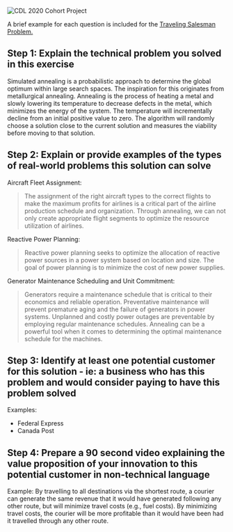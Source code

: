 ![CDL 2020 Cohort Project](../figures/CDL_logo.jpg)


A brief example for each question is included for the 
[Traveling Salesman Problem.](https://en.wikipedia.org/wiki/Travelling_salesman_problem)

## Step 1: Explain the technical problem you solved in this exercise
Simulated annealing is a probabilistic approach to determine the global optimum within large search spaces.  The inspiration for this originates from metallurgical annealing.  Annealing is the process of heating a metal and slowly lowering its temperature to decrease defects in the metal, which minimizes the energy of the system. The temperature will incrementally decline from an initial positive value to zero. The algorithm will randomly choose a solution close to the current solution and measures the viability before moving to that solution. 

## Step 2: Explain or provide examples of the types of real-world problems this solution can solve

Aircraft Fleet Assignment:
>The assignment of the right aircraft types to the correct flights to make the maximum profits for airlines is a critical part of the airline production schedule and organization. Through annealing, we can not only create appropriate flight segments to optimize the resource utilization of airlines. 

Reactive Power Planning:
>Reactive power planning seeks to optimize the allocation of reactive power sources in a power system based on location and size. The goal of power planning is to minimize the cost of new power supplies. 

Generator Maintenance Scheduling and Unit Commitment:
>Generators require a maintenance schedule that is critical to their economics and reliable operation. Preventative maintenance will prevent premature aging and the failure of generators in power systems. Unplanned and costly power outages are preventable by employing regular maintenance schedules.  Annealing can be a powerful tool when it comes to determining the optimal maintenance schedule for the machines. 

## Step 3: Identify at least one potential customer for this solution - ie: a business who has this problem and would consider paying to have this problem solved

Examples: 
- Federal Express
- Canada Post

## Step 4: Prepare a 90 second video explaining the value proposition of your innovation to this potential customer in non-technical language

Example: By travelling to all destinations via the shortest route, a courier can generate the same revenue that it would have generated following any other route, but will minimize travel costs (e.g., fuel costs). By minimizing travel costs, the courier will be more profitable than it would have been had it travelled through any other route.
